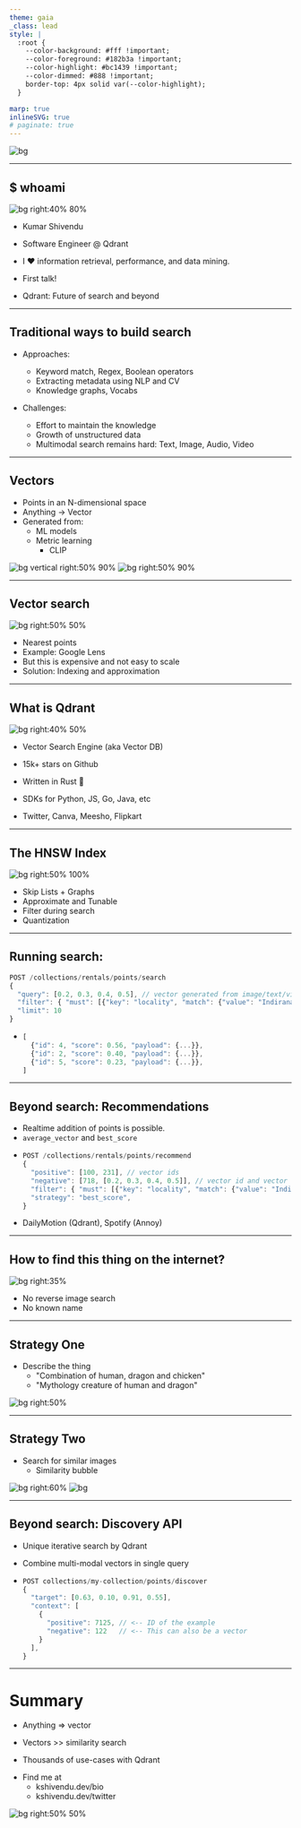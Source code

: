 ```yaml
---
theme: gaia
_class: lead
style: |
  :root {
    --color-background: #fff !important;
    --color-foreground: #182b3a !important;
    --color-highlight: #bc1439 !important;
    --color-dimmed: #888 !important;
    border-top: 4px solid var(--color-highlight);
  }

marp: true
inlineSVG: true
# paginate: true
---
```


<!-- ![bg](./imgs/cover-foss-united-jan-2024.png) -->
![bg](./imgs/intro-bg.png)


---

## $ whoami

![bg right:40% 80%](/static/shivendu.jpg)

* Kumar Shivendu

* Software Engineer @ Qdrant

* I ❤️ information retrieval, performance, and data mining.

* First talk!

* Qdrant: Future of search and beyond

<!-- ---

## Topics to cover

* Evolution of search
  * Traditional approaches and drawbacks
  * Vectors search and how it harnesses ML models

* Qdrant
  * Building HNSW index and vector search
  * Beyond similarity search:
    * Recommendations
    * Discovery
  * Sparse vectors -->

---

## Traditional ways to build search

* Approaches:
  * Keyword match, Regex, Boolean operators
  * Extracting metadata using NLP and CV
  * Knowledge graphs, Vocabs

* Challenges:
  * Effort to maintain the knowledge
  * Growth of unstructured data
  * Multimodal search remains hard: Text, Image, Audio, Video

---

## Vectors

* Points in an N-dimensional space
* Anything -> Vector
* Generated from:
  * ML models
  * Metric learning
    * CLIP

<!-- Replace search space image -->
![bg vertical right:50% 90%](./imgs/search-space.png)
![bg right:50% 90%](/static/clip-model.png)


---

## Vector search


![bg right:50% 50%](/static/lens-reverse-image.png)

* Nearest points
* Example: Google Lens
* But this is expensive and not easy to scale
* Solution: Indexing and approximation

<!-- Image showing vector search -->

---

## What is **Qdrant**

![bg right:40% 50%](/static/qdrant.png)

* Vector Search Engine (aka Vector DB)

* 15k+ stars on Github

* Written in Rust 🦀

* SDKs for Python, JS, Go, Java, etc

* Twitter, Canva, Meesho, Flipkart

---

## The HNSW Index

![bg right:50% 100%](/static/hnsw-layers.png)

* Skip Lists + Graphs
* Approximate and Tunable
* Filter during search
* Quantization

---

## Running search:

```js
POST /collections/rentals/points/search
{
  "query": [0.2, 0.3, 0.4, 0.5], // vector generated from image/text/video
  "filter": { "must": [{"key": "locality", "match": {"value": "Indiranagar"}}] },
  "limit": 10
}
```

* ```js
  [
    {"id": 4, "score": 0.56, "payload": {...}},
    {"id": 2, "score": 0.40, "payload": {...}},
    {"id": 5, "score": 0.23, "payload": {...}},
  ]
  ```

---

## Beyond search: Recommendations

* Realtime addition of points is possible.
* `average_vector` and `best_score`
* ```js
  POST /collections/rentals/points/recommend
  {
    "positive": [100, 231], // vector ids
    "negative": [718, [0.2, 0.3, 0.4, 0.5]], // vector id and vector
    "filter": { "must": [{"key": "locality", "match": {"value": "Indiranagar"}}] },
    "strategy": "best_score",
  }
  ```
* DailyMotion (Qdrant), Spotify (Annoy)

---
## How to find this thing on the internet?

![bg right:35%](./imgs/mystical-creature.jpg)

* No reverse image search
* No known name

---
## Strategy One

* Describe the thing
  * "Combination of human, dragon and chicken"
  * "Mythology creature of human and dragon"

![bg right:50%](./imgs/dragon-search.png)

---
## Strategy Two

* Search for similar images
  * Similarity bubble

![bg right:60%](./imgs/similarity-bubble-1.png)
![bg](./imgs/similarity-bubble-2.png)

---

## Beyond search: Discovery API

* Unique iterative search by Qdrant
* Combine multi-modal vectors in single query

* ```js
  POST collections/my-collection/points/discover
  {
    "target": [0.63, 0.10, 0.91, 0.55],
    "context": [
      {
        "positive": 7125, // <-- ID of the example
        "negative": 122   // <-- This can also be a vector
      }
    ],
  }
  ```

---
<!-- ---

## How discovery uses that?

##### Remember Metric Learning?


![bg 80%](./imgs/triplet-loss.png)

---
-->


<!-- ![bg 95%](./imgs/discovery-context.png)

![bg 90%](./imgs/context-pairs.png)

![bg 90%](./imgs/context-with-target.png)

--- -->

<!--
## How multi-modal embeddings look like?


![bg 90%](./imgs/cross-modal-space.png)



---

![bg](./imgs/clip-discovery.png)


---


![bg](./imgs/complex-context-search.png)

--- -->

<!-- ## Sparse vectors

* VS text search
* BM25 & TF-IDF
* Transformer's attention weights
* SPLADE

![bg right:60% 90%](./imgs/sparse-vectors.png)

--- -->

# Summary

* Anything => vector

* Vectors >> similarity search

* Thousands of use-cases with Qdrant

<!-- * Navigating search (read vector) space is powerful! -->

* Find me at
  * kshivendu.dev/bio
  * kshivendu.dev/twitter

![bg right:50% 50%](/static/linkedin-qr.png)

<!-- * Thank you! -->

